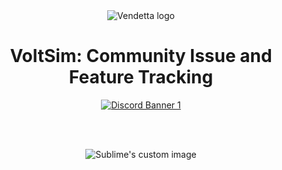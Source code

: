 
<div align="center">

  <img src="https://github.com/user-attachments/assets/6163fe30-b37b-41f1-afde-6d704eb1b21e" alt="Vendetta logo"/>
  
  # VoltSim: Community Issue and Feature Tracking

[![Discord Banner 1](https://discord.com/api/guilds/1238617639836979212/widget.png?style=banner1)](https://discord.gg/kneYX66N)


</div>




</br>
</br>

<p align="center">
  <img src="https://user-images.githubusercontent.com/94251430/144751415-8a8c8bc8-b3a2-4d89-8828-76361700eafb.gif" alt="Sublime's custom image"/>
</p>
